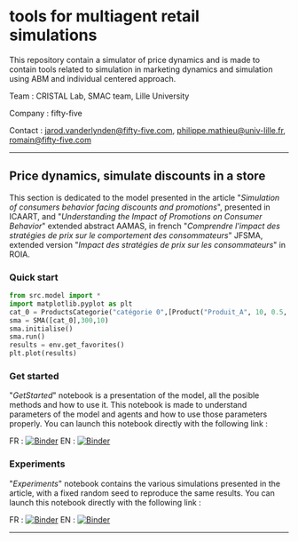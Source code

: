 # tools for multiagent retail simulations

This repository contain a simulator of price dynamics and is made to contain tools related to simulation in marketing dynamics and simulation using ABM and individual centered approach.

Team : CRISTAL Lab, SMAC team, Lille University

Company : fifty-five

Contact : jarod.vanderlynden@fifty-five.com, philippe.mathieu@univ-lille.fr, romain@fifty-five.com

***

## Price dynamics, simulate discounts in a store

This section is dedicated to the model presented in the article "_Simulation of consumers behavior facing discounts and promotions_", presented in ICAART, and "_Understanding the Impact of Promotions on Consumer Behavior_" extended abstract AAMAS, in french "_Comprendre l'impact des stratégies de prix sur le comportement des consommateurs_" JFSMA, extended version "_Impact des stratégies de prix sur les consommateurs_" in ROIA.

### Quick start
	
```python
from src.model import *
import matplotlib.pyplot as plt
cat_0 = ProductsCategorie("catégorie 0",[Product("Produit_A", 10, 0.5, 1), Product("Produit_B", 12, 0.7, 1)])
sma = SMA([cat_0],300,10)
sma.initialise()
sma.run()
results = env.get_favorites()
plt.plot(results)
```
### Get started

"_GetStarted_" notebook is a presentation of the model, all the posible methods and how to use it. This notebook is made to understand parameters of the model and agents and how to use those parameters properly. You can launch this notebook directly with the following link :

FR : [![Binder](https://mybinder.org/badge_logo.svg)](https://mybinder.org/v2/gh/cristal-smac/retail.git/main?filepath=SupermarketModel/FR_GetStarted.ipynb) EN : [![Binder](https://mybinder.org/badge_logo.svg)](https://mybinder.org/v2/gh/cristal-smac/retail.git/main?filepath=SupermarketModel/ENG_GetStarted.ipynb)

### Experiments

"_Experiments_" notebook contains the various simulations presented in the article, with a fixed random seed to reproduce the same results. You can launch this notebook directly with the following link :

FR : [![Binder](https://mybinder.org/badge_logo.svg)](https://mybinder.org/v2/gh/cristal-smac/retail.git/main?filepath=SupermarketModel/FR_Experiments.ipynb) EN : [![Binder](https://mybinder.org/badge_logo.svg)](https://mybinder.org/v2/gh/cristal-smac/retail.git/master?filepath=SupermarketModel/ENG_Experiments.ipynb)

***

